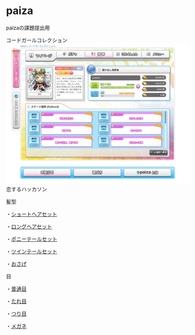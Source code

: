 # paiza
paizaの課題提出用

コードガールコレクション
![code garle](https://github.com/itc-n23019/paiza/blob/main/Screenshot%20from%202023-06-29%2013-52-04.png)
恋するハッカソン

髪型

・[ショートヘアセット](https://github.com/itc-n23019/paiza/blob/main/syo-tohea.py)

・[ロングヘアセット](https://github.com/itc-n23019/paiza/blob/main/ronguhea.py)

・[ポニーテールセット](https://github.com/itc-n23019/paiza/blob/main/poni-te-ru.py)

・[ツインテールセット](https://github.com/itc-n23019/paiza/blob/main/tuinte-ru.py)

・[おさげ](https://github.com/itc-n23019/paiza/blob/main/osage.py)

目

・[普通目](https://github.com/itc-n23019/paiza/blob/main/hutuume.py)

・[たれ目]()

・[つり目](https://github.com/itc-n23019/paiza/blob/main/turime.py)

・[メガネ](https://github.com/itc-n23019/paiza/blob/main/megane.py)
